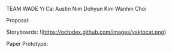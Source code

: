 TEAM WADE
Yi Cai
Austin Nim
Dohyun Kim
Wanhin Choi

Proposal:



Storyboards:
!(https://octodex.github.com/images/yaktocat.png)


Paper Prototype:
